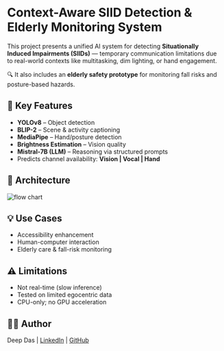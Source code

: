 # Context-Aware SIID Detection & Elderly Monitoring System

This project presents a unified AI system for detecting **Situationally Induced Impairments (SIIDs)** — temporary communication limitations due to real-world contexts like multitasking, dim lighting, or hand engagement.

🔍 It also includes an **elderly safety prototype** for monitoring fall risks and posture-based hazards.

## 🔧 Key Features
- **YOLOv8** – Object detection
- **BLIP-2** – Scene & activity captioning
- **MediaPipe** – Hand/posture detection
- **Brightness Estimation** – Vision quality
- **Mistral-7B (LLM)** – Reasoning via structured prompts
- Predicts channel availability: **Vision | Vocal | Hand**

## 🧠 Architecture

![flow chart](https://github.com/user-attachments/assets/c0df60b1-02af-4c63-a421-e0dc678db5ec)
## 💡 Use Cases
- Accessibility enhancement
- Human-computer interaction
- Elderly care & fall-risk monitoring

## ⚠️ Limitations
- Not real-time (slow inference)
- Tested on limited egocentric data
- CPU-only; no GPU acceleration

## 👨‍💻 Author
Deep Das | [LinkedIn](https://www.linkedin.com/in/deep-das-446405301/) | [GitHub](https://github.com/DEEP-11-DAS)
